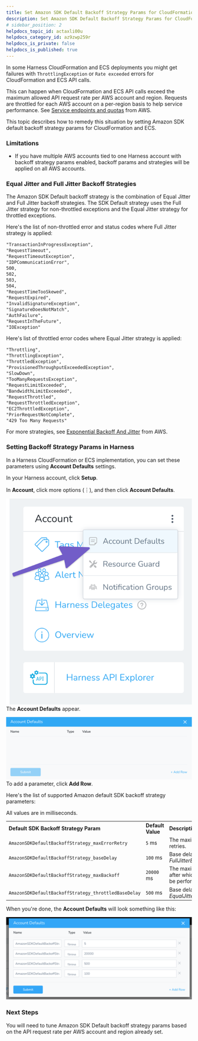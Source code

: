 ```yaml
---
title: Set Amazon SDK Default Backoff Strategy Params for CloudFormation and ECS
description: Set Amazon SDK Default Backoff Strategy Params for CloudFormation.
# sidebar_position: 2
helpdocs_topic_id: actaxli00u
helpdocs_category_id: az9zwp259r
helpdocs_is_private: false
helpdocs_is_published: true
---
```


In some Harness CloudFormation and ECS deployments you might get failures with `ThrottlingException` or `Rate exceeded` errors for CloudFormation and ECS API calls.

This can happen when CloudFormation and ECS API calls exceed the maximum allowed API request rate per AWS account and region. Requests are throttled for each AWS account on a per-region basis to help service performance. See [Service endpoints and quotas](https://docs.aws.amazon.com/general/latest/gr/aws-service-information.html) from AWS.

This topic describes how to remedy this situation by setting Amazon SDK default backoff strategy params for CloudFormation and ECS.

### Limitations

* If you have multiple AWS accounts tied to one Harness account with backoff strategy params enabled, backoff params and strategies will be applied on all AWS accounts.

### Equal Jitter and Full Jitter Backoff Strategies

The Amazon SDK Default backoff strategy is the combination of Equal Jitter and Full Jitter backoff strategies. The SDK Default strategy uses the Full Jitter strategy for non-throttled exceptions and the Equal Jitter strategy for throttled exceptions.

Here's the list of non-throttled error and status codes where Full Jitter strategy is applied: 


```
"TransactionInProgressException",  
"RequestTimeout",  
"RequestTimeoutException",  
"IDPCommunicationError",  
500,  
502,  
503,  
504,  
"RequestTimeTooSkewed",  
"RequestExpired",  
"InvalidSignatureException",  
"SignatureDoesNotMatch",  
"AuthFailure",  
"RequestInTheFuture",  
"IOException"
```
Here's list of throttled error codes where Equal Jitter strategy is applied:


```
"Throttling",  
"ThrottlingException",  
"ThrottledException",  
"ProvisionedThroughputExceededException",  
"SlowDown",  
"TooManyRequestsException",  
"RequestLimitExceeded",  
"BandwidthLimitExceeded",  
"RequestThrottled",  
"RequestThrottledException",  
"EC2ThrottledException",  
"PriorRequestNotComplete",  
"429 Too Many Requests"
```
For more strategies, see [Exponential Backoff And Jitter](https://aws.amazon.com/blogs/architecture/exponential-backoff-and-jitter/) from AWS.

### Setting Backoff Strategy Params in Harness

In a Harness CloudFormation or ECS implementation, you can set these parameters using **Account Defaults** settings.

In your Harness account, click **Setup**.

In **Account**, click more options (︙), and then click **Account Defaults**.

![](./static/set-amazon-sdk-backoff-strategy-params-for-cloud-formation-00.png)The **Account Defaults** appear.

![](./static/set-amazon-sdk-backoff-strategy-params-for-cloud-formation-01.png)To add a parameter, click **Add Row**.

Here's the list of supported Amazon default SDK backoff strategy parameters:

All values are in milliseconds.

|  |  |  |
| --- | --- | --- |
| **Default SDK Backoff Strategy Param** | **Default Value** | **Description** |
| `AmazonSDKDefaultBackoffStrategy_maxErrorRetry` | `5` ms | The maximum number of retries. |
| `AmazonSDKDefaultBackoffStrategy_baseDelay` | `100` ms | Base delay for *FullJitterBackoffStrategy.* |
| `AmazonSDKDefaultBackoffStrategy_maxBackoff` | `20000` ms | The maximum backoff time after which retries will not be performed. |
| `AmazonSDKDefaultBackoffStrategy_throttledBaseDelay` | `500` ms | Base delay for *EqualJitterBackoffStrategy.* |

When you're done, the **Account Defaults** will look something like this:

![](./static/set-amazon-sdk-backoff-strategy-params-for-cloud-formation-02.png)

### Next Steps

You will need to tune Amazon SDK Default backoff strategy params based on the API request rate per AWS account and region already set.

